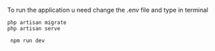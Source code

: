 To run the application u need change the .env file and type in terminal 
```
php artisan migrate 
php artisan serve 
```
```
 npm run dev
```
